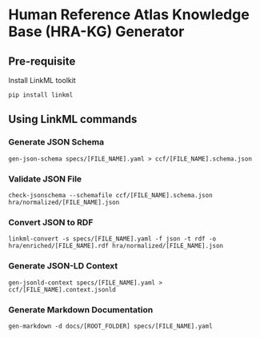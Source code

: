 # Human Reference Atlas Knowledge Base (HRA-KG) Generator

## Pre-requisite

Install LinkML toolkit
```
pip install linkml
```

## Using LinkML commands

### Generate JSON Schema

```
gen-json-schema specs/[FILE_NAME].yaml > ccf/[FILE_NAME].schema.json
```

### Validate JSON File

```
check-jsonschema --schemafile ccf/[FILE_NAME].schema.json hra/normalized/[FILE_NAME].json
```

### Convert JSON to RDF

```
linkml-convert -s specs/[FILE_NAME].yaml -f json -t rdf -o hra/enriched/[FILE_NAME].rdf hra/normalized/[FILE_NAME].json
```

### Generate JSON-LD Context

```
gen-jsonld-context specs/[FILE_NAME].yaml > ccf/[FILE_NAME].context.jsonld
```

### Generate Markdown Documentation

```
gen-markdown -d docs/[ROOT_FOLDER] specs/[FILE_NAME].yaml
```
